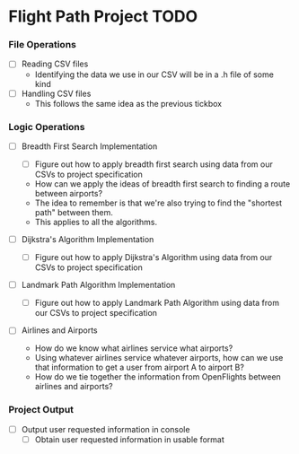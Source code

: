 # Flight Path Project TODO

### File Operations
- [ ] Reading CSV files
  - Identifying the data we use in our CSV will be in a .h file of some kind
- [ ] Handling CSV files
  - This follows the same idea as the previous tickbox

### Logic Operations
- [ ] Breadth First Search Implementation
  - [ ] Figure out how to apply breadth first search using data from our CSVs to project specification
  - How can we apply the ideas of breadth first search to finding a route between airports?
  - The idea to remember is that we're also trying to find the "shortest path" between them.
  - This applies to all the algorithms.

- [ ] Dijkstra's Algorithm Implementation
  - [ ] Figure out how to apply Dijkstra's Algorithm using data from our CSVs to project specification

- [ ] Landmark Path Algorithm Implementation
  - [ ] Figure out how to apply Landmark Path Algorithm using data from our CSVs to project specification

- [ ] Airlines and Airports
  - How do we know what airlines service what airports?
  - Using whatever airlines service whatever airports, how can we use that information to get a user from airport A to airport B?
  - How do we tie together the information from OpenFlights between airlines and airports?

### Project Output
- [ ] Output user requested information in console
  - [ ] Obtain user requested information in usable format
